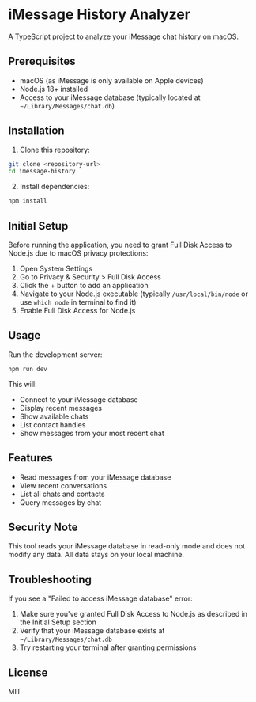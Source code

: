 # iMessage History Analyzer

A TypeScript project to analyze your iMessage chat history on macOS.

## Prerequisites

- macOS (as iMessage is only available on Apple devices)
- Node.js 18+ installed
- Access to your iMessage database (typically located at `~/Library/Messages/chat.db`)

## Installation

1. Clone this repository:

```bash
git clone <repository-url>
cd imessage-history
```

2. Install dependencies:

```bash
npm install
```

## Initial Setup

Before running the application, you need to grant Full Disk Access to Node.js due to macOS privacy protections:

1. Open System Settings
2. Go to Privacy & Security > Full Disk Access
3. Click the + button to add an application
4. Navigate to your Node.js executable (typically `/usr/local/bin/node` or use `which node` in terminal to find it)
5. Enable Full Disk Access for Node.js

## Usage

Run the development server:

```bash
npm run dev
```

This will:

- Connect to your iMessage database
- Display recent messages
- Show available chats
- List contact handles
- Show messages from your most recent chat

## Features

- Read messages from your iMessage database
- View recent conversations
- List all chats and contacts
- Query messages by chat

## Security Note

This tool reads your iMessage database in read-only mode and does not modify any data. All data stays on your local machine.

## Troubleshooting

If you see a "Failed to access iMessage database" error:

1. Make sure you've granted Full Disk Access to Node.js as described in the Initial Setup section
2. Verify that your iMessage database exists at `~/Library/Messages/chat.db`
3. Try restarting your terminal after granting permissions

## License

MIT

